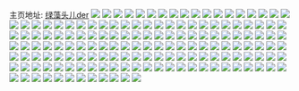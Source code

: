 主页地址: [绿藻头儿der](https://weibo.com/u/6253016000) 
![](https://wx4.sinaimg.cn/mw2000/006Pb16Mly1h9h20m2g22j31sc2dsu0y.jpg) 
![](https://wx4.sinaimg.cn/mw2000/006Pb16Mly1h9h208czb0j31sc2dsnpe.jpg) 
![](https://wx4.sinaimg.cn/mw2000/006Pb16Mly1h9h20bp38lj31sc2dsnpe.jpg) 
![](https://wx4.sinaimg.cn/mw2000/006Pb16Mly1h9h20fjnsxj31sc2dsx6q.jpg) 
![](https://wx4.sinaimg.cn/mw2000/006Pb16Mly1h9h20ovg4fj31sc2dskjm.jpg) 
![](https://wx4.sinaimg.cn/mw2000/006Pb16Mly1h9h20j16jsj31sc2dsx6q.jpg) 
![](https://wx4.sinaimg.cn/mw2000/006Pb16Mly1h9h200wvk8j32c0340x6q.jpg) 
![](https://wx4.sinaimg.cn/mw2000/006Pb16Mly1h9h202ef63j32c0340qv6.jpg) 
![](https://wx4.sinaimg.cn/mw2000/006Pb16Mly1h8zzzwud1yj32c033ze81.jpg) 
![](https://wx4.sinaimg.cn/mw2000/006Pb16Mly1h8zzzvkf2tj32c033ze81.jpg) 
![](https://wx4.sinaimg.cn/mw2000/006Pb16Mly1h8zzzyy7cbj32c0340e81.jpg) 
![](https://wx4.sinaimg.cn/mw2000/006Pb16Mly1h900000z1pj32c033zkjl.jpg) 
![](https://wx4.sinaimg.cn/mw2000/006Pb16Mly1h8zzzupqq7j32c033ze81.jpg) 
![](https://wx4.sinaimg.cn/mw2000/006Pb16Mly1h90015io5ej32c0340npe.jpg) 
![](https://wx4.sinaimg.cn/mw2000/006Pb16Mly1h8vks1qrqqj312w1ffwqi.jpg) 
![](https://wx4.sinaimg.cn/mw2000/006Pb16Mly1h8ipdldn0nj32dc35skjq.jpg) 
![](https://wx4.sinaimg.cn/mw2000/006Pb16Mly1h8ipe9tn4vj32dc35su13.jpg) 
![](https://wx4.sinaimg.cn/mw2000/006Pb16Mly1h8ipdagerfj32dc35shdx.jpg) 
![](https://wx4.sinaimg.cn/mw2000/006Pb16Mly1h8ipdw1gu7j32dc35su14.jpg) 
![](https://wx4.sinaimg.cn/mw2000/006Pb16Mly1h8ipe24tllj32dc35s7wn.jpg) 
![](https://wx4.sinaimg.cn/mw2000/006Pb16Mly1h8ipehkkzsj32dc35sqvb.jpg) 
![](https://wx4.sinaimg.cn/mw2000/006Pb16Mly1h8ipcoxqyyj31sc2dsqv6.jpg) 
![](https://wx4.sinaimg.cn/mw2000/006Pb16Mly1h8ipczd9uyj31sc2dsqv6.jpg) 
![](https://wx4.sinaimg.cn/mw2000/006Pb16Mly1h8ipcjt8bcj31sc2dskjm.jpg) 
![](https://wx4.sinaimg.cn/mw2000/006Pb16Mly1h8bndbsg34j31sc2dse82.jpg) 
![](https://wx4.sinaimg.cn/mw2000/006Pb16Mly1h8bncrv5poj33402c0x6u.jpg) 
![](https://wx4.sinaimg.cn/mw2000/006Pb16Mly1h8bncweepgj32c0340b2b.jpg) 
![](https://wx4.sinaimg.cn/mw2000/006Pb16Mly1h8bnd2rb2mj32c0340u0x.jpg) 
![](https://wx4.sinaimg.cn/mw2000/006Pb16Mly1h8bnd1j5lkj32c03404qq.jpg) 
![](https://wx4.sinaimg.cn/mw2000/006Pb16Mly1h8bndrviajj33402c0npe.jpg) 
![](https://wx4.sinaimg.cn/mw2000/006Pb16Mly1h8bndwfhu0j32c0340qv8.jpg) 
![](https://wx4.sinaimg.cn/mw2000/006Pb16Mly1h8bnd3lel8j31r826w4qp.jpg) 
![](https://wx4.sinaimg.cn/mw2000/006Pb16Mly1h8bnd3xjzqj314e0s8dmq.jpg) 
![](https://wx4.sinaimg.cn/mw2000/006Pb16Mly1h83fs1l3h0j31sc2dshdu.jpg) 
![](https://wx4.sinaimg.cn/mw2000/006Pb16Mly1h83fs55b98j31sc2dskjm.jpg) 
![](https://wx4.sinaimg.cn/mw2000/006Pb16Mly1h83fs9491uj31sc2dsqv6.jpg) 
![](https://wx4.sinaimg.cn/mw2000/006Pb16Mly1h83fsgrqbwj32c0340x6s.jpg) 
![](https://wx4.sinaimg.cn/mw2000/006Pb16Mly1h83fslvyssj33402c04qs.jpg) 
![](https://wx4.sinaimg.cn/mw2000/006Pb16Mly1h83fspimulj31sc2dshdu.jpg) 
![](https://wx4.sinaimg.cn/mw2000/006Pb16Mly1h83fss9fhqj33402c0u0z.jpg) 
![](https://wx4.sinaimg.cn/mw2000/006Pb16Mly1h83fsvo5u0j31o12dre82.jpg) 
![](https://wx4.sinaimg.cn/mw2000/006Pb16Mly1h7l4tjifi1j31sc2dsqv6.jpg) 
![](https://wx4.sinaimg.cn/mw2000/006Pb16Mly1h7l4svbljdj31sc2dsnpe.jpg) 
![](https://wx4.sinaimg.cn/mw2000/006Pb16Mly1h7l4tlguc1j31sc2dskjm.jpg) 
![](https://wx4.sinaimg.cn/mw2000/006Pb16Mly1h7l4tf2elaj31sc2dsnpe.jpg) 
![](https://wx4.sinaimg.cn/mw2000/006Pb16Mly1h7l4sz66jij31sc2dsqv6.jpg) 
![](https://wx4.sinaimg.cn/mw2000/006Pb16Mly1h7l4t2ot9kj31sc2dshdu.jpg) 
![](https://wx4.sinaimg.cn/mw2000/006Pb16Mgy1h6w0vz91wfj31sc2dsx6q.jpg) 
![](https://wx4.sinaimg.cn/mw2000/006Pb16Mgy1h6w0w5ajmyj31sc2ds1kz.jpg) 
![](https://wx4.sinaimg.cn/mw2000/006Pb16Mgy1h6w0w9l93cj332x1swnpd.jpg) 
![](https://wx4.sinaimg.cn/mw2000/006Pb16Mgy1h6w0w7ecqrj33402c0e82.jpg) 
![](https://wx4.sinaimg.cn/mw2000/006Pb16Mgy1h6w0wcoquqj33402c0b2b.jpg) 
![](https://wx4.sinaimg.cn/mw2000/006Pb16Mgy1h6w0vti831j32c03404ay.jpg) 
![](https://wx4.sinaimg.cn/mw2000/006Pb16Mgy1h6sj578l5aj32c0340qv8.jpg) 
![](https://wx4.sinaimg.cn/mw2000/006Pb16Mgy1h6sj544v0gj30sg2yob2b.jpg) 
![](https://wx4.sinaimg.cn/mw2000/006Pb16Mgy1h6sj5mkrtmj30sg2yoqv6.jpg) 
![](https://wx4.sinaimg.cn/mw2000/006Pb16Mgy1h6sj5fiovwj32dc35s4qs.jpg) 
![](https://wx4.sinaimg.cn/mw2000/006Pb16Mgy1h6sj5ah1fnj32dc35s4qt.jpg) 
![](https://wx4.sinaimg.cn/mw2000/006Pb16Mgy1h6sj5k67wzj32dc35snpj.jpg) 
![](https://wx4.sinaimg.cn/mw2000/006Pb16Mgy1h6sj5cazxjj30sg3bck8t.jpg) 
![](https://wx4.sinaimg.cn/mw2000/006Pb16Mgy1h6sj5owasfj32ds1schdv.jpg) 
![](https://wx4.sinaimg.cn/mw2000/006Pb16Mgy1h6sj5rieifj31sc2dsb2b.jpg) 
![](https://wx4.sinaimg.cn/mw2000/006Pb16Mly1h6gwtxm8hlj33402c0b2b.jpg) 
![](https://wx4.sinaimg.cn/mw2000/006Pb16Mly1h6gwtw0zzhj32c03407wj.jpg) 
![](https://wx4.sinaimg.cn/mw2000/006Pb16Mly1h6a16ssuw1j31hc0u00yn.jpg) 
![](https://wx4.sinaimg.cn/mw2000/006Pb16Mly1h5shq397ljj31xd1xdb29.jpg) 
![](https://wx4.sinaimg.cn/mw2000/006Pb16Mly1h5shq4ll8oj31u91u94qp.jpg) 
![](https://wx4.sinaimg.cn/mw2000/006Pb16Mly1h5shqanlavj31sc2dse82.jpg) 
![](https://wx4.sinaimg.cn/mw2000/006Pb16Mly1h5shqfdphuj31sc2dshdu.jpg) 
![](https://wx4.sinaimg.cn/mw2000/006Pb16Mly1h5shqjes6sj31sc2dsx6p.jpg) 
![](https://wx4.sinaimg.cn/mw2000/006Pb16Mly1h5shq1rjr3j31sc2ds7wi.jpg) 
![](https://wx4.sinaimg.cn/mw2000/006Pb16Mly1h5shq6bp6sj31291f04cy.jpg) 
![](https://wx4.sinaimg.cn/mw2000/006Pb16Mly1h5shq5c274j30yu1ag4d9.jpg) 
![](https://wx4.sinaimg.cn/mw2000/006Pb16Mly1h5shrdsal6j31sc2dshdu.jpg) 
![](https://wx4.sinaimg.cn/mw2000/006Pb16Mly1h5mo4vwazaj31sc2dsx6p.jpg) 
![](https://wx4.sinaimg.cn/mw2000/006Pb16Mly1h46uropu1jj30u012qapi.jpg) 
![](https://wx4.sinaimg.cn/mw2000/006Pb16Mly1h46urnsqnyj30u012t18j.jpg) 
![](https://wx4.sinaimg.cn/mw2000/006Pb16Mly1h46urppa6oj30qy1ahq7m.jpg) 
![](https://wx4.sinaimg.cn/mw2000/006Pb16Mly1h3bk5vgjh8j30ad0adaax.jpg) 
![](https://wx4.sinaimg.cn/mw2000/006Pb16Mly1h3bkagp0p6j30g501xt8w.jpg) 
![](https://wx4.sinaimg.cn/mw2000/006Pb16Mly1h3bk62dl04j31sc2ds1ky.jpg) 
![](https://wx4.sinaimg.cn/mw2000/006Pb16Mly1h3ademxq6dj30sg0sg42y.jpg) 
![](https://wx4.sinaimg.cn/mw2000/006Pb16Mly1h1t7ufaxgdj31sc2dsx6p.jpg) 
![](https://wx4.sinaimg.cn/mw2000/006Pb16Mly1h1kz75ss7fj30m210otet.jpg) 
![](https://wx4.sinaimg.cn/mw2000/006Pb16Mly1h1kz77cs0kj30ru1dhdwi.jpg) 
![](https://wx4.sinaimg.cn/mw2000/006Pb16Mly1gznpfmiqhsj31ds0n0tie.jpg) 
![](https://wx4.sinaimg.cn/mw2000/006Pb16Mly1gznmx06m5xj30uz13wk1g.jpg) 
![](https://wx4.sinaimg.cn/mw2000/006Pb16Mly1gznmwzo7y1j31gv1yhe2g.jpg) 
![](https://wx4.sinaimg.cn/mw2000/006Pb16Mly1gznmx5ll5mj31sc2dsu0x.jpg) 
![](https://wx4.sinaimg.cn/mw2000/006Pb16Mly1gzj4au286zj3340340he2.jpg) 
![](https://wx4.sinaimg.cn/mw2000/006Pb16Mly1gzj4bf2hmlj3340340x6t.jpg) 
![](https://wx4.sinaimg.cn/mw2000/006Pb16Mly1gzj4buu08wj31xt1xt4qs.jpg) 
![](https://wx4.sinaimg.cn/mw2000/006Pb16Mly1gzj49dc412j32c0340qv7.jpg) 
![](https://wx4.sinaimg.cn/mw2000/006Pb16Mly1gzj4bk31ufj3340340hdz.jpg) 
![](https://wx4.sinaimg.cn/mw2000/006Pb16Mly1gzj4c6nw9ej333z33z7wk.jpg) 
![](https://wx4.sinaimg.cn/mw2000/006Pb16Mly1gzj4cwndd7j3340340qv8.jpg) 
![](https://wx4.sinaimg.cn/mw2000/006Pb16Mly1gzj4c9751sj32c0340e83.jpg) 
![](https://wx4.sinaimg.cn/mw2000/006Pb16Mly1gzj4cjpueej31sc2ds4qq.jpg) 
![](https://wx4.sinaimg.cn/mw2000/006Pb16Mly1gyxb0hbhh7j31sc2dsx6p.jpg) 
![](https://wx4.sinaimg.cn/mw2000/006Pb16Mly1gyxb0l2kb0j31sc2ds000.jpg) 
![](https://wx4.sinaimg.cn/mw2000/006Pb16Mly1gyxb3e7ruwj31sc2ds1ky.jpg) 
![](https://wx4.sinaimg.cn/mw2000/006Pb16Mly1gyxb0owavkj31sc2ds7wi.jpg) 
![](https://wx4.sinaimg.cn/mw2000/006Pb16Mly1gyxb0sgb5rj31sc2dsx6p.jpg) 
![](https://wx4.sinaimg.cn/mw2000/006Pb16Mly1gyxb0vchkyj31sc2dsu0x.jpg) 
![](https://wx4.sinaimg.cn/mw2000/006Pb16Mly1gyxb2g9ws4j31sc2ds7wi.jpg) 
![](https://wx4.sinaimg.cn/mw2000/006Pb16Mly1gyxb2kyfqxj31sc2ds4qq.jpg) 
![](https://wx4.sinaimg.cn/mw2000/006Pb16Mly1gyxb6xgdrfj30u00wh79h.jpg) 
![](https://wx4.sinaimg.cn/mw2000/006Pb16Mly1gxpbrbw01lj333a2617wj.jpg) 
![](https://wx4.sinaimg.cn/mw2000/006Pb16Mly1gxpbr2sf7fj32892nbu0y.jpg) 
![](https://wx4.sinaimg.cn/mw2000/006Pb16Mly1gwzt3hcp58j31sc2dsx6p.jpg) 
![](https://wx4.sinaimg.cn/mw2000/006Pb16Mly1gwzt3jjb2zj31sc2dsu0x.jpg) 
![](https://wx4.sinaimg.cn/mw2000/006Pb16Mly1gwzt3e37uwj31sc2dsx6p.jpg) 
![](https://wx4.sinaimg.cn/mw2000/006Pb16Mly1gwlw7nsixlj32c0340qv8.jpg) 
![](https://wx4.sinaimg.cn/mw2000/006Pb16Mly1gwlw7q2qd9j30zg1bak7z.jpg) 
![](https://wx4.sinaimg.cn/mw2000/006Pb16Mly1gwlw7rckg7j30vu18gdve.jpg) 
![](https://wx4.sinaimg.cn/mw2000/006Pb16Mly1gwlwm9j91jj33403401l1.jpg) 
![](https://wx4.sinaimg.cn/mw2000/006Pb16Mly1gwlwpas9qxj3340340e89.jpg) 
![](https://wx4.sinaimg.cn/mw2000/006Pb16Mly1gwlwhl9m9rj333v33zu12.jpg) 
![](https://wx4.sinaimg.cn/mw2000/006Pb16Mly1gwlvwp1e2dj316z21f1kx.jpg) 
![](https://wx4.sinaimg.cn/mw2000/006Pb16Mly1gwlw800kt9j31sc2ds4qq.jpg) 
![](https://wx4.sinaimg.cn/mw2000/006Pb16Mly1gwlwarp1e5j31sc2ds7wi.jpg) 
![](https://wx4.sinaimg.cn/mw2000/006Pb16Mly1gw48c417w6j31sc2dshdu.jpg) 
![](https://wx4.sinaimg.cn/mw2000/006Pb16Mly1gvqqyquq7kj63402c04qq02.jpg) 
![](https://wx4.sinaimg.cn/mw2000/006Pb16Mly1gvqqzelrevj63402c0hdu02.jpg) 
![](https://wx4.sinaimg.cn/mw2000/006Pb16Mly1gvqgj3eqk1j62c0340u0z02.jpg) 
![](https://wx4.sinaimg.cn/mw2000/006Pb16Mly1gvqgewttquj63402c0b2c02.jpg) 
![](https://wx4.sinaimg.cn/mw2000/006Pb16Mly1gvqgdir8imj62c03401l002.jpg) 
![](https://wx4.sinaimg.cn/mw2000/006Pb16Mly1gvqgdyq233j6340340npm02.jpg) 
![](https://wx4.sinaimg.cn/mw2000/006Pb16Mly1gvqgggb2t2j61sc2dse8202.jpg) 
![](https://wx4.sinaimg.cn/mw2000/006Pb16Mly1gvqgfi4towj61sc2ds7wi02.jpg) 
![](https://wx4.sinaimg.cn/mw2000/006Pb16Mly1gvqgf2hqwuj61sc2dsqv502.jpg) 
![](https://wx4.sinaimg.cn/mw2000/006Pb16Mly1gvqgf0kln1j62c0340u0y02.jpg) 
![](https://wx4.sinaimg.cn/mw2000/006Pb16Mly1gvqgf43o5cj62c0340e8102.jpg) 
![](https://wx4.sinaimg.cn/mw2000/006Pb16Mly1gviahxmdpvj61sc2ds4qq02.jpg) 
![](https://wx4.sinaimg.cn/mw2000/006Pb16Mly1gviai0br8cj61sc2dsx6p02.jpg) 
![](https://wx4.sinaimg.cn/mw2000/006Pb16Mly1gviai2zm6xj61sc2dsu0x02.jpg) 
![](https://wx4.sinaimg.cn/mw2000/006Pb16Mly1gviai47d97j61sc2dsu0x02.jpg) 
![](https://wx4.sinaimg.cn/mw2000/006Pb16Mly1gviai7oi79j61sc2dsb2a02.jpg) 
![](https://wx4.sinaimg.cn/mw2000/006Pb16Mly1gviaiawnewj61sc2dsb2a02.jpg) 
![](https://wx4.sinaimg.cn/mw2000/006Pb16Mgy1gvfvevplbmj60u0140gq102.jpg) 
![](https://wx4.sinaimg.cn/mw2000/006Pb16Mgy1gve7olgd5ij61pb29rx6p02.jpg) 
![](https://wx4.sinaimg.cn/mw2000/006Pb16Mgy1gve7tmbjyoj60n00m1ad102.jpg) 
![](https://wx4.sinaimg.cn/mw2000/006Pb16Mgy1gve7oju62fj61sa2dshdu02.jpg) 
![](https://wx4.sinaimg.cn/mw2000/006Pb16Mgy1gvcmn543kij61sc2dskjl02.jpg) 
![](https://wx4.sinaimg.cn/mw2000/006Pb16Mgy1gvcmn6po73j61on21ab2902.jpg) 
![](https://wx4.sinaimg.cn/mw2000/006Pb16Mgy1gvcmnf0mgrj61sc2ds1ky02.jpg) 
![](https://wx4.sinaimg.cn/mw2000/006Pb16Mgy1gvak8vy2k9j61sc2dsu0x02.jpg) 
![](https://wx4.sinaimg.cn/mw2000/006Pb16Mgy1gvak8zjw35j61sc2ds7wi02.jpg) 
![](https://wx4.sinaimg.cn/mw2000/006Pb16Mgy1gvak902i1sj60d50cvjrq02.jpg) 
![](https://wx4.sinaimg.cn/mw2000/006Pb16Mly1gtwgq3pe48j6340340qv802.jpg) 
![](https://wx4.sinaimg.cn/mw2000/006Pb16Mly1gtrzxz8dsfj61sc2dskjl02.jpg) 
![](https://wx4.sinaimg.cn/mw2000/006Pb16Mly1gtrzy0gdo9j61py2467wh02.jpg) 
![](https://wx4.sinaimg.cn/mw2000/006Pb16Mly1gt9kj3r87bj31sc2dskjm.jpg) 
![](https://wx4.sinaimg.cn/mw2000/006Pb16Mly1gt9kj7syq8j30nm0nj0vz.jpg) 
![](https://wx4.sinaimg.cn/mw2000/006Pb16Mly1gt9kj0dneej31sc2dsqv6.jpg) 
